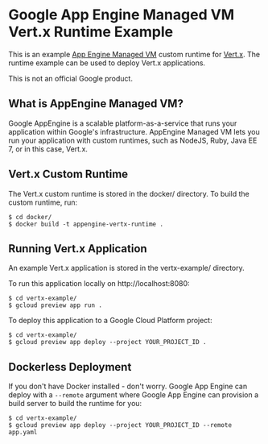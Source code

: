 Google App Engine Managed VM Vert.x Runtime Example
===================================================

This is an example [App Engine Managed VM](https://cloud.google.com/appengine/docs/managed-vms/) custom runtime for [Vert.x](http://vertx.io/).  The runtime example can be used to deploy Vert.x applications.

This is not an official Google product.

What is AppEngine Managed VM?
-----------------------------
Google AppEngine is a scalable platform-as-a-service that runs your application within Google's infrastructure.  AppEngine Managed VM lets you run your application with custom runtimes, such as NodeJS, Ruby, Java EE 7, or in this case, Vert.x.

Vert.x Custom Runtime
---------------------
The Vert.x custom runtime is stored in the docker/ directory.  To build the custom runtime, run:

    $ cd docker/
    $ docker build -t appengine-vertx-runtime .

Running Vert.x Application
--------------------------
An example Vert.x application is stored in the vertx-example/ directory.

To run this application locally on http://localhost:8080:

    $ cd vertx-example/
    $ gcloud preview app run .

To deploy this application to a Google Cloud Platform project:

    $ cd vertx-example/
    $ gcloud preview app deploy --project YOUR_PROJECT_ID .
    
Dockerless Deployment
---------------------
If you don't have Docker installed - don't worry.  Google App Engine can deploy with a `--remote` argument
where Google App Engine can provision a build server to build the runtime for you:

    $ cd vertx-example/
    $ gcloud preview app deploy --project YOUR_PROJECT_ID --remote app.yaml

